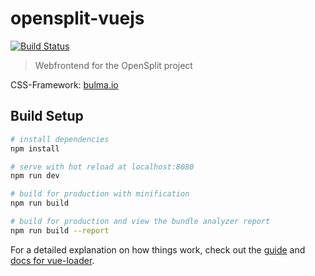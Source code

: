 # opensplit-vuejs
[![Build Status](https://travis-ci.org/OpenSplit/vuejs-frontend.svg?branch=master)](https://travis-ci.org/OpenSplit/vuejs-frontend)

> Webfrontend for the OpenSplit project

CSS-Framework: [bulma.io](https://bulma.io/)

## Build Setup

``` bash
# install dependencies
npm install

# serve with hot reload at localhost:8080
npm run dev

# build for production with minification
npm run build

# build for production and view the bundle analyzer report
npm run build --report
```

For a detailed explanation on how things work, check out the [guide](http://vuejs-templates.github.io/webpack/) and [docs for vue-loader](http://vuejs.github.io/vue-loader).

